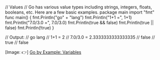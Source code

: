 
// Values  // Go has various value types including strings, integers, floats, booleans, etc. Here are a few basic examples. package main import "fmt" func main() { fmt.Println("go" + "lang") fmt.Println("1+1 =", 1+1) fmt.Println("7.0/3.0 =", 7.0/3.0) fmt.Println(true && false) fmt.Println(true || false) fmt.Println(!true) }

// Output: // go lang // 1+1 = 2 // 7.0/3.0 = 2.3333333333333335 // false // true // false


[Image: :point_right:] [Go by Example: Variables](gobyexample.com/variables)

